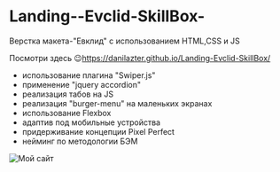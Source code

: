 # Landing--Evclid-SkillBox-

Верстка макета-"Евклид" с использованием HTML,CSS и JS

Посмотри здесь 😉https://danilazter.github.io/Landing-Evclid-SkillBox/

<ul>
  <li>
    использование плагина "Swiper.js"
  </li>
    <li>
    применение "jquery accordion"
  </li>
    <li>
    реализация табов на JS
  </li>
    <li>
    реализация "burger-menu" на маленьких экранах
  </li>
    <li>
    использование Flexbox
  </li>
    <li>
    адаптив под мобильные устройства
  </li>
    <li>
придерживание концепции Pixel Perfect
  </li>
    <li>
    нейминг по методологии БЭМ
  </li>
</ul>
<img src="https://mini.s-shot.ru/1366x0/PNG/1366/Z100/?https%3A%2F%2Fdanilazter.github.io%2FLanding-Evclid-SkillBox%2F" alt="Мой сайт">
